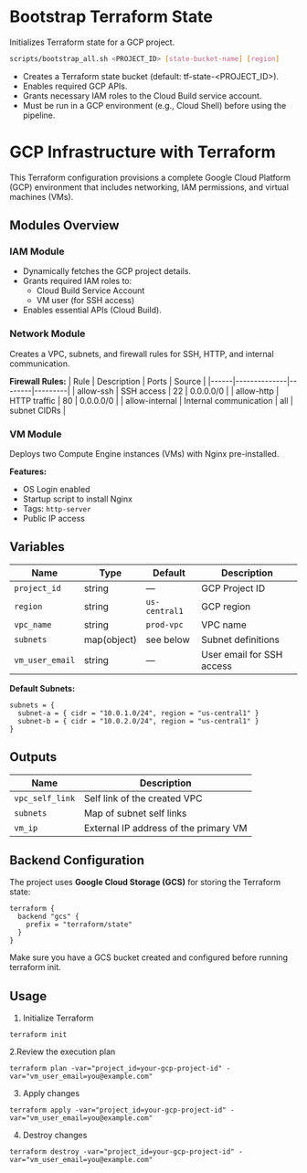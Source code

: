 # Bootstrap Terraform State

Initializes Terraform state for a GCP project.

```bash
scripts/bootstrap_all.sh <PROJECT_ID> [state-bucket-name] [region]
```

- Creates a Terraform state bucket (default: tf-state-<PROJECT_ID>).
- Enables required GCP APIs.
- Grants necessary IAM roles to the Cloud Build service account.
- Must be run in a GCP environment (e.g., Cloud Shell) before using the pipeline.

# GCP Infrastructure with Terraform
This Terraform configuration provisions a complete Google Cloud Platform (GCP) environment that includes networking, IAM permissions, and virtual machines (VMs).  

## Modules Overview

### **IAM Module**
- Dynamically fetches the GCP project details.
- Grants required IAM roles to:
  - Cloud Build Service Account
  - VM user (for SSH access)
- Enables essential APIs (Cloud Build).

### **Network Module**
Creates a VPC, subnets, and firewall rules for SSH, HTTP, and internal communication.

**Firewall Rules:**
| Rule | Description | Ports | Source |
|------|--------------|--------|---------|
| allow-ssh | SSH access | 22 | 0.0.0.0/0 |
| allow-http | HTTP traffic | 80 | 0.0.0.0/0 |
| allow-internal | Internal communication | all | subnet CIDRs |

### **VM Module**
Deploys two Compute Engine instances (VMs) with Nginx pre-installed.

**Features:**
- OS Login enabled
- Startup script to install Nginx
- Tags: `http-server`
- Public IP access

## Variables

| Name | Type | Default | Description |
|------|------|----------|-------------|
| `project_id` | string | — | GCP Project ID |
| `region` | string | `us-central1` | GCP region |
| `vpc_name` | string | `prod-vpc` | VPC name |
| `subnets` | map(object) | see below | Subnet definitions |
| `vm_user_email` | string | — | User email for SSH access |

**Default Subnets:**
```
subnets = {
  subnet-a = { cidr = "10.0.1.0/24", region = "us-central1" }
  subnet-b = { cidr = "10.0.2.0/24", region = "us-central1" }
}
```

## Outputs
| Name | Description |
|------|-------------|
| `vpc_self_link` | Self link of the created VPC |
| `subnets` | Map of subnet self links |
| `vm_ip` | External IP address of the primary VM |

## Backend Configuration
The project uses **Google Cloud Storage (GCS)** for storing the Terraform state:
```
terraform {
  backend "gcs" {
    prefix = "terraform/state"
  }
}
```
Make sure you have a GCS bucket created and configured before running terraform init.

## Usage
1. Initialize Terraform
```
terraform init
```
2.Review the execution plan
```
terraform plan -var="project_id=your-gcp-project-id" -var="vm_user_email=you@example.com"
```
3. Apply changes
```
terraform apply -var="project_id=your-gcp-project-id" -var="vm_user_email=you@example.com"
```
4. Destroy changes
```
terraform destroy -var="project_id=your-gcp-project-id" -var="vm_user_email=you@example.com"
```
